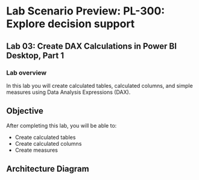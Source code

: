 # Lab Scenario Preview: PL-300: Explore decision support

## Lab 03: Create DAX Calculations in Power BI Desktop, Part 1

### Lab overview

In this lab you will create calculated tables, calculated columns, and simple measures using Data Analysis Expressions (DAX). 

## Objective
  
After completing this lab, you will be able to: 

- Create calculated tables
- Create calculated columns
- Create measures

## Architecture Diagram
